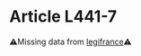 # Article L441-7

⚠️Missing data from [legifrance](https://www.legifrance.gouv.fr/codes/article_lc/LEGIARTI000006232242)⚠️